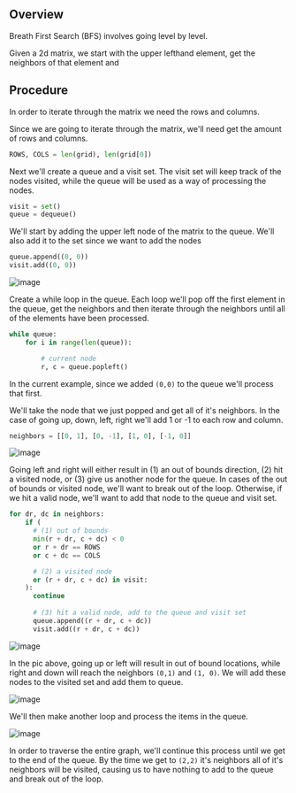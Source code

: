 ## Overview
Breath First Search (BFS) involves going level by level.  

Given a 2d matrix, we start with the upper lefthand element, get the neighbors of that element and 

## Procedure
In order to iterate through the matrix we need the rows and columns.

Since we are going to iterate through the matrix, we'll need get the amount of rows and columns.
```python
ROWS, COLS = len(grid), len(grid[0])
```

Next we'll create a queue and a visit set.  The visit set will keep track of the nodes visited, while the queue will be used as a way of processing the nodes.
```python
visit = set()
queue = dequeue()
```

We'll start by adding the upper left node of the matrix to the queue.  We'll also add it to the set since we want to add the nodes 
```python
queue.append((0, 0))
visit.add((0, 0))
```
![image](https://github.com/mlizchap/DataStructureNotes/assets/40478204/401c47d9-c9af-45e6-b281-a72bb41ee3d4)


Create a while loop in the queue.  Each loop we'll pop off the first element in the queue, get the neighbors and then iterate through the neighbors until all of the elements have been processed.
```python
while queue:
    for i in range(len(queue)):

        # current node
        r, c = queue.popleft()
```
In the current example, since we added `(0,0)` to the queue we'll process that first.  


We'll take the node that we just popped and get all of it's neighbors. In the case of going up, down, left, right we'll add 1 or -1 to each row and column.
```python
neighbors = [[0, 1], [0, -1], [1, 0], [-1, 0]]
```
![image](https://github.com/mlizchap/DataStructureNotes/assets/40478204/1e5936f5-0fd5-40bf-9831-3179b654df94)


Going left and right will either result in (1) an out of bounds direction, (2) hit a visited node, or (3) give us another node for the queue. In cases of the out of bounds or visited node, we'll want to break out of the loop.  Otherwise, if we hit a valid node, we'll want to add that node to the queue and visit set.
```python
for dr, dc in neighbors:
    if (
      # (1) out of bounds
      min(r + dr, c + dc) < 0 
      or r + dr == ROWS
      or c + dc == COLS

      # (2) a visited node
      or (r + dr, c + dc) in visit:
    ):
      continue
      
      # (3) hit a valid node, add to the queue and visit set
      queue.append((r + dr, c + dc))
      visit.add((r + dr, c + dc))
```

![image](https://github.com/mlizchap/DataStructureNotes/assets/40478204/faf07156-f03e-4096-ad10-b45ace73f484)

In the pic above, going up or left will result in out of bound locations, while right and down will reach the neighbors `(0,1)` and `(1, 0)`. We will add these nodes to the visited set and add them to queue.

![image](https://github.com/mlizchap/DataStructureNotes/assets/40478204/2b2c319f-6e89-45d4-a944-3e359d8b1356)

We'll then make another loop and process the items in the queue.  

![image](https://github.com/mlizchap/DataStructureNotes/assets/40478204/536de8a2-bd45-447f-9798-745ad5ea716c)

In order to traverse the entire graph, we'll continue this process until we get to the end of the queue.  By the time we get to `(2,2)` it's neighbors all of it's neighbors will be visited, causing us to have nothing to add to the queue and break out of the loop.




